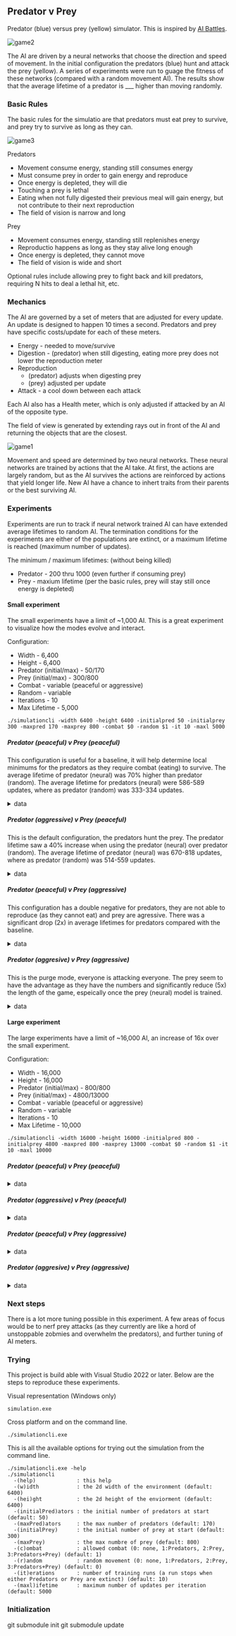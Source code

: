## Predator v Prey
Predator (blue) versus prey (yellow) simulator.  This is inspired by [AI Battles](https://www.youtube.com/watch?v=qwrp3lB-jkQ).

![game2](https://github.com/speedyjeff/prey/blob/main/media/game2.gif)

The AI are driven by a neural networks that choose the direction and speed of movement.  In the initial configuration the predators (blue) hunt and attack the prey (yellow).  A series of experiments were run to guage the fitness of these networks (compared with a random movement AI).  The results show that the average lifetime of a predator is ___ higher than moving randomly.

### Basic Rules
The basic rules for the simulatio are that predators must eat prey to survive, and prey try to survive as long as they can.

![game3](https://github.com/speedyjeff/prey/blob/main/media/game3.gif)

Predators
 * Movement consume energy, standing still consumes energy
 * Must consume prey in order to gain energy and reproduce
 * Once energy is depleted, they will die
 * Touching a prey is lethal
 * Eating when not fully digested their previous meal will gain energy, but not contribute to their next reproduction
 * The field of vision is narrow and long

Prey 
 * Movement consumes energy, standing still replenishes energy
 * Reproductio happens as long as they stay alive long enough
 * Once energy is depleted, they cannot move
 * The field of vision is wide and short

Optional rules include allowing prey to fight back and kill predators, requiring N hits to deal a lethal hit, etc.

### Mechanics
The AI are governed by a set of meters that are adjusted for every update.  An update is designed to happen 10 times a second.  Predators and prey have specific costs/update for each of these meters.

 * Energy - needed to move/survive
 * Digestion - (predator) when still digesting, eating more prey does not lower the reproduction meter
 * Reproduction
   * (predator) adjusts when digesting prey
   * (prey) adjusted per update
 * Attack - a cool down between each attack

Each AI also has a Health meter, which is only adjusted if attacked by an AI of the opposite type.

The field of view is generated by extending rays out in front of the AI and returning the objects that are the closest.

![game1](https://github.com/speedyjeff/prey/blob/main/media/game1.gif)

Movement and speed are determined by two neural networks.  These neural networks are trained by actions that the AI take.  At first, the actions are largely random, but as the AI survives the actions are reinforced by actions that yield longer life.  New AI have a chance to inhert traits from their parents or the best surviving AI.


### Experiments
Experiments are run to track if neural network trained AI can have extended average lifetimes to random AI.  The termination conditions for the experiments are either of the populations are extinct, or a maximum lifetime is reached (maximum number of updates).

The minimum / maximum lifetimes: (without being killed)
 * Predator - 200 thru 1000 (even further if consuming prey)
 * Prey - maxium lifetime (per the basic rules, prey will stay still once energy is depleted)


#### Small experiment
The small experiments have a limit of ~1,000 AI.  This is a great experiment to visualize how the modes evolve and interact.

Configuration:
 * Width - 6,400
 * Height - 6,400
 * Predator (initial/max) - 50/170
 * Prey (initial/max) - 300/800
 * Combat - variable (peaceful or aggressive)
 * Random - variable
 * Iterations - 10
 * Max Lifetime - 5,000

```
./simulationcli -width 6400 -height 6400 -initialpred 50 -initialprey 300 -maxpred 170 -maxprey 800 -combat $0 -random $1 -it 10 -maxl 5000
```

##### Predator (peaceful) v Prey (peaceful)
This configuration is useful for a baseline, it will help determine local minimums for the predators as they require combat (eating) to survive.  The average lifetime of predator (neural) was 70% higher than predator (random).  The average lifetime for predators (neural) were 586-589 updates, where as predator (random) was 333-334 updates.

<details>
<summary>data</summary>
###### Predator (neural) v Prey (neural)
Iteration | Lifetime | AlivePredators | AlivePrey | BestPredatorLifetime | BestPredatorGeneration | BestPreyLifetime | BestPreyGenertation | AvgPredatorLifetime | AvgPreyLifetime
----------|----------|----------------|-----------|----------------------|------------------------|------------------|----------------------|---------------------|----------------
0 | 673 | 0 | 800 | 672 | 0 | 1 | 0 | 421 | 0
1 | 698 | 0 | 800 | 696 | 1 | 0 | 0 | 606 | 0
2 | 675 | 0 | 800 | 672 | 2 | 0 | 0 | 589 | 0
3 | 689 | 0 | 800 | 688 | 3 | 0 | 0 | 616 | 0
4 | 680 | 0 | 800 | 680 | 4 | 0 | 0 | 560 | 0
5 | 710 | 0 | 800 | 708 | 5 | 0 | 0 | 618 | 0
6 | 671 | 0 | 800 | 669 | 6 | 0 | 0 | 626 | 0
7 | 712 | 0 | 800 | 710 | 7 | 0 | 0 | 609 | 0
8 | 676 | 0 | 800 | 676 | 8 | 1 | 0 | 611 | 0
9 | 703 | 0 | 800 | 702 | 9 | 0 | 0 | 606 | 0
###### Predator (random) v Prey (neural)
Iteration | Lifetime | AlivePredators | AlivePrey | BestPredatorLifetime | BestPredatorGeneration | BestPreyLifetime | BestPreyGenertation | AvgPredatorLifetime | AvgPreyLifetime
----------|----------|----------------|-----------|----------------------|------------------------|------------------|----------------------|---------------------|----------------
0 | 359 | 0 | 800 | 359 | 0 | 0 | 0 | 334 | 0
1 | 362 | 0 | 800 | 360 | 1 | 0 | 0 | 338 | 0
2 | 355 | 0 | 800 | 352 | 2 | 1 | 0 | 334 | 0
3 | 365 | 0 | 800 | 364 | 3 | 1 | 0 | 335 | 0
4 | 364 | 0 | 800 | 364 | 4 | 1 | 1 | 334 | 0
5 | 354 | 0 | 800 | 353 | 5 | 0 | 0 | 331 | 0
6 | 370 | 0 | 800 | 370 | 0 | 0 | 0 | 335 | 0
7 | 355 | 0 | 800 | 355 | 1 | 1 | 0 | 332 | 0
8 | 360 | 0 | 800 | 359 | 2 | 0 | 0 | 335 | 0
9 | 365 | 0 | 800 | 363 | 3 | 0 | 0 | 335 | 0
###### Predator (neural) v Prey (random)
Iteration | Lifetime | AlivePredators | AlivePrey | BestPredatorLifetime | BestPredatorGeneration | BestPreyLifetime | BestPreyGenertation | AvgPredatorLifetime | AvgPreyLifetime
----------|----------|----------------|-----------|----------------------|------------------------|------------------|----------------------|---------------------|----------------
0 | 676 | 0 | 800 | 668 | 0 | 0 | 0 | 429 | 0
1 | 674 | 0 | 800 | 674 | 1 | 0 | 0 | 614 | 0
2 | 701 | 0 | 800 | 690 | 2 | 0 | 0 | 620 | 0
3 | 699 | 0 | 800 | 692 | 3 | 0 | 0 | 613 | 0
4 | 700 | 0 | 800 | 684 | 4 | 0 | 0 | 611 | 0
5 | 700 | 0 | 800 | 694 | 5 | 0 | 0 | 609 | 0
6 | 689 | 0 | 800 | 672 | 6 | 0 | 0 | 604 | 0
7 | 687 | 0 | 800 | 686 | 7 | 0 | 0 | 601 | 0
8 | 691 | 0 | 800 | 688 | 8 | 0 | 0 | 588 | 0
9 | 706 | 0 | 800 | 696 | 9 | 1 | 0 | 604 | 0
###### Predator (random) v Prey (random)
Iteration | Lifetime | AlivePredators | AlivePrey | BestPredatorLifetime | BestPredatorGeneration | BestPreyLifetime | BestPreyGenertation | AvgPredatorLifetime | AvgPreyLifetime
----------|----------|----------------|-----------|----------------------|------------------------|------------------|----------------------|---------------------|----------------
0 | 359 | 0 | 801 | 352 | 0 | 0 | 0 | 330 | 0
1 | 387 | 0 | 800 | 372 | 1 | 1 | 0 | 334 | 0
2 | 367 | 0 | 800 | 359 | 2 | 0 | 0 | 335 | 0
3 | 361 | 0 | 800 | 352 | 3 | 0 | 0 | 334 | 0
4 | 368 | 0 | 800 | 354 | 4 | 0 | 0 | 336 | 0
5 | 371 | 0 | 800 | 363 | 5 | 1 | 0 | 333 | 0
6 | 363 | 0 | 800 | 357 | 6 | 0 | 0 | 333 | 0
7 | 381 | 0 | 800 | 372 | 0 | 0 | 0 | 335 | 0
8 | 353 | 0 | 800 | 351 | 1 | 0 | 0 | 332 | 0
9 | 369 | 0 | 800 | 356 | 2 | 0 | 0 | 335 | 0
</details>

##### Predator (aggressive) v Prey (peaceful)
This is the default configuration, the predators hunt the prey. The predator lifetime saw a 40% increase when using the predator (neural) over predator (random).  The average lifetime of predator (neural) was 670-818 updates, where as predator (random) was 514-559 updates.  

<details>
<summary>data</summary>
###### Predator (neural) v Prey (neural)
Iteration | Lifetime | AlivePredators | AlivePrey | BestPredatorLifetime | BestPredatorGeneration | BestPreyLifetime | BestPreyGenertation | AvgPredatorLifetime | AvgPreyLifetime
----------|----------|----------------|-----------|----------------------|------------------------|------------------|----------------------|---------------------|----------------
0 | 5000 | 170 | 800 | 2490 | 5 | 3288 | 2 | 396 | 238
1 | 5000 | 170 | 800 | 1912 | 11 | 4495 | 3 | 651 | 560
2 | 4086 | 0 | 800 | 1674 | 12 | 3363 | 5 | 841 | 610
3 | 4221 | 0 | 800 | 1689 | 14 | 3335 | 7 | 855 | 519
4 | 4597 | 0 | 800 | 1681 | 17 | 3956 | 8 | 842 | 826
5 | 5000 | 170 | 799 | 1788 | 18 | 3899 | 9 | 469 | 302
6 | 5000 | 166 | 800 | 2004 | 25 | 4306 | 11 | 486 | 383
7 | 3905 | 0 | 800 | 1414 | 26 | 3705 | 13 | 774 | 431
8 | 4235 | 0 | 800 | 1614 | 27 | 3211 | 14 | 860 | 585
9 | 5000 | 166 | 801 | 1551 | 8 | 4068 | 15 | 535 | 339
###### Predator (random) v Prey (neural)
Iteration | Lifetime | AlivePredators | AlivePrey | BestPredatorLifetime | BestPredatorGeneration | BestPreyLifetime | BestPreyGenertation | AvgPredatorLifetime | AvgPreyLifetime
----------|----------|----------------|-----------|----------------------|------------------------|------------------|----------------------|---------------------|----------------
0 | 5000 | 170 | 797 | 2020 | 5 | 2542 | 9 | 545 | 251
1 | 5001 | 157 | 800 | 2302 | 10 | 2648 | 12 | 518 | 243
2 | 5001 | 169 | 790 | 2038 | 14 | 3212 | 6 | 512 | 247
3 | 5000 | 166 | 799 | 2305 | 23 | 3939 | 9 | 511 | 270
4 | 5000 | 169 | 800 | 2013 | 32 | 3409 | 11 | 512 | 259
5 | 5000 | 170 | 794 | 1608 | 39 | 3469 | 19 | 516 | 269
6 | 5000 | 170 | 797 | 1638 | 47 | 3365 | 23 | 494 | 283
7 | 5000 | 169 | 800 | 1904 | 54 | 3145 | 25 | 545 | 260
8 | 5001 | 168 | 799 | 1786 | 64 | 2932 | 26 | 492 | 285
9 | 5000 | 169 | 799 | 1762 | 72 | 3610 | 27 | 499 | 273
###### Predator (neural) v Prey (random)
Iteration | Lifetime | AlivePredators | AlivePrey | BestPredatorLifetime | BestPredatorGeneration | BestPreyLifetime | BestPreyGenertation | AvgPredatorLifetime | AvgPreyLifetime
----------|----------|----------------|-----------|----------------------|------------------------|------------------|----------------------|---------------------|----------------
0 | 5002 | 169 | 800 | 2278 | 1 | 4386 | 1 | 675 | 414
1 | 5000 | 170 | 800 | 1688 | 4 | 3116 | 7 | 630 | 321
2 | 5000 | 170 | 800 | 2314 | 8 | 3541 | 11 | 726 | 353
3 | 5003 | 170 | 800 | 2645 | 9 | 4481 | 1 | 943 | 542
4 | 5004 | 170 | 801 | 2337 | 13 | 4445 | 0 | 769 | 436
5 | 5001 | 169 | 799 | 2788 | 18 | 4267 | 4 | 919 | 519
6 | 5002 | 170 | 800 | 3136 | 19 | 4011 | 6 | 904 | 528
7 | 5005 | 167 | 800 | 3101 | 21 | 4517 | 10 | 922 | 522
8 | 5008 | 168 | 800 | 2834 | 23 | 4394 | 15 | 958 | 526
9 | 5002 | 168 | 799 | 2625 | 26 | 4093 | 18 | 740 | 336
###### Predator (random) v Prey (random)
Iteration | Lifetime | AlivePredators | AlivePrey | BestPredatorLifetime | BestPredatorGeneration | BestPreyLifetime | BestPreyGenertation | AvgPredatorLifetime | AvgPreyLifetime
----------|----------|----------------|-----------|----------------------|------------------------|------------------|----------------------|---------------------|----------------
0 | 5007 | 169 | 800 | 2371 | 3 | 2679 | 6 | 546 | 270
1 | 5005 | 170 | 797 | 2218 | 10 | 3076 | 9 | 534 | 273
2 | 5001 | 169 | 800 | 2279 | 11 | 3016 | 5 | 545 | 269
3 | 5001 | 170 | 800 | 2168 | 18 | 2712 | 7 | 562 | 263
4 | 5002 | 169 | 797 | 1927 | 23 | 3127 | 13 | 577 | 259
5 | 5000 | 170 | 800 | 1765 | 26 | 3090 | 20 | 557 | 272
6 | 5004 | 170 | 801 | 1996 | 27 | 2644 | 24 | 579 | 265
7 | 5002 | 169 | 797 | 2214 | 28 | 2904 | 0 | 549 | 274
8 | 5006 | 167 | 798 | 2096 | 31 | 2574 | 5 | 566 | 264
9 | 5000 | 170 | 799 | 2074 | 7 | 3229 | 8 | 583 | 256
</details>

##### Predator (peaceful) v Prey (aggressive)
This configuration has a double negative for predators, they are not able to reproduce (as they cannot eat) and prey are agressive.  There was a significant drop (2x) in average lifetimes for predators compared with the baseline.

<details>
<summary>data</summary>
###### Predator (neural) v Prey (neural)
Iteration | Lifetime | AlivePredators | AlivePrey | BestPredatorLifetime | BestPredatorGeneration | BestPreyLifetime | BestPreyGenertation | AvgPredatorLifetime | AvgPreyLifetime
----------|----------|----------------|-----------|----------------------|------------------------|------------------|----------------------|---------------------|----------------
0 | 486 | 0 | 800 | 486 | 0 | 1 | 0 | 211 | 0
1 | 461 | 0 | 800 | 461 | 1 | 0 | 0 | 138 | 0
2 | 649 | 0 | 800 | 648 | 2 | 0 | 0 | 209 | 0
3 | 676 | 0 | 800 | 676 | 3 | 0 | 0 | 235 | 0
4 | 512 | 0 | 800 | 512 | 4 | 1 | 0 | 192 | 0
5 | 698 | 0 | 800 | 698 | 5 | 0 | 0 | 317 | 0
6 | 642 | 0 | 800 | 642 | 6 | 0 | 0 | 199 | 0
7 | 652 | 0 | 800 | 652 | 7 | 0 | 0 | 182 | 0
8 | 439 | 0 | 800 | 438 | 8 | 0 | 0 | 146 | 0
9 | 666 | 0 | 800 | 666 | 9 | 0 | 0 | 193 | 0
###### Predator (random) v Prey (neural)
Iteration | Lifetime | AlivePredators | AlivePrey | BestPredatorLifetime | BestPredatorGeneration | BestPreyLifetime | BestPreyGenertation | AvgPredatorLifetime | AvgPreyLifetime
----------|----------|----------------|-----------|----------------------|------------------------|------------------|----------------------|---------------------|----------------
0 | 347 | 0 | 800 | 346 | 0 | 0 | 0 | 171 | 0
1 | 351 | 0 | 800 | 350 | 1 | 1 | 0 | 184 | 0
2 | 358 | 0 | 800 | 358 | 2 | 0 | 0 | 231 | 0
3 | 342 | 0 | 801 | 342 | 3 | 0 | 0 | 182 | 0
4 | 362 | 0 | 800 | 361 | 4 | 0 | 0 | 186 | 0
5 | 347 | 0 | 800 | 347 | 5 | 0 | 0 | 180 | 0
6 | 347 | 0 | 800 | 346 | 6 | 0 | 0 | 177 | 0
7 | 342 | 0 | 800 | 342 | 7 | 0 | 0 | 155 | 0
8 | 340 | 0 | 800 | 340 | 8 | 0 | 0 | 189 | 0
9 | 336 | 0 | 800 | 335 | 9 | 0 | 0 | 166 | 0
###### Predator (neural) v Prey (random)
Iteration | Lifetime | AlivePredators | AlivePrey | BestPredatorLifetime | BestPredatorGeneration | BestPreyLifetime | BestPreyGenertation | AvgPredatorLifetime | AvgPreyLifetime
----------|----------|----------------|-----------|----------------------|------------------------|------------------|----------------------|---------------------|----------------
0 | 380 | 0 | 800 | 376 | 0 | 0 | 0 | 161 | 0
1 | 310 | 0 | 801 | 308 | 1 | 1 | 2 | 143 | 0
2 | 612 | 0 | 800 | 604 | 2 | 0 | 0 | 177 | 0
3 | 413 | 0 | 800 | 406 | 3 | 1 | 2 | 144 | 0
4 | 521 | 0 | 800 | 519 | 4 | 1 | 3 | 174 | 0
5 | 395 | 0 | 800 | 394 | 5 | 0 | 0 | 170 | 0
6 | 692 | 0 | 800 | 691 | 6 | 2 | 2 | 172 | 0
7 | 607 | 0 | 800 | 602 | 0 | 1 | 3 | 165 | 0
8 | 523 | 0 | 800 | 514 | 1 | 0 | 0 | 182 | 0
9 | 540 | 0 | 800 | 539 | 2 | 0 | 0 | 151 | 0
###### Predator (random) v Prey (random)
Iteration | Lifetime | AlivePredators | AlivePrey | BestPredatorLifetime | BestPredatorGeneration | BestPreyLifetime | BestPreyGenertation | AvgPredatorLifetime | AvgPreyLifetime
----------|----------|----------------|-----------|----------------------|------------------------|------------------|----------------------|---------------------|----------------
0 | 341 | 0 | 800 | 337 | 0 | 1 | 2 | 150 | 0
1 | 349 | 0 | 800 | 344 | 1 | 0 | 0 | 183 | 0
2 | 353 | 0 | 800 | 348 | 2 | 0 | 0 | 181 | 0
3 | 327 | 0 | 800 | 322 | 3 | 0 | 0 | 172 | 0
4 | 352 | 0 | 800 | 345 | 4 | 0 | 0 | 162 | 0
5 | 322 | 0 | 800 | 320 | 5 | 0 | 0 | 144 | 0
6 | 349 | 0 | 800 | 339 | 6 | 1 | 0 | 176 | 0
7 | 354 | 0 | 800 | 349 | 7 | 0 | 0 | 185 | 0
8 | 336 | 0 | 800 | 331 | 8 | 0 | 0 | 165 | 0
9 | 335 | 0 | 800 | 331 | 9 | 0 | 0 | 177 | 0
</details>

##### Predator (aggresive) v Prey (aggressive)
This is the purge mode, everyone is attacking everyone.  The prey seem to have the advantage as they have the numbers and significantly reduce (5x) the length of the game, espeically once the prey (neural) model is trained.

<details>
<summary>data</summary>
###### Predator (neural) v Prey (neural)
Iteration | Lifetime | AlivePredators | AlivePrey | BestPredatorLifetime | BestPredatorGeneration | BestPreyLifetime | BestPreyGenertation | AvgPredatorLifetime | AvgPreyLifetime
----------|----------|----------------|-----------|----------------------|------------------------|------------------|----------------------|---------------------|----------------
0 | 4543 | 0 | 800 | 809 | 2 | 4199 | 0 | 298 | 1618
1 | 5001 | 10 | 800 | 1055 | 16 | 4037 | 1 | 315 | 445
2 | 3621 | 0 | 800 | 1289 | 17 | 2737 | 1 | 336 | 416
3 | 913 | 0 | 800 | 486 | 18 | 865 | 2 | 172 | 169
4 | 649 | 0 | 800 | 648 | 0 | 331 | 3 | 193 | 105
5 | 717 | 0 | 800 | 716 | 1 | 517 | 4 | 260 | 102
6 | 726 | 0 | 800 | 726 | 2 | 408 | 5 | 240 | 88
7 | 729 | 0 | 800 | 729 | 3 | 345 | 7 | 254 | 81
8 | 770 | 0 | 800 | 770 | 0 | 326 | 8 | 248 | 98
9 | 702 | 0 | 800 | 702 | 1 | 470 | 10 | 227 | 104
###### Predator (random) v Prey (neural)
Iteration | Lifetime | AlivePredators | AlivePrey | BestPredatorLifetime | BestPredatorGeneration | BestPreyLifetime | BestPreyGenertation | AvgPredatorLifetime | AvgPreyLifetime
----------|----------|----------------|-----------|----------------------|------------------------|------------------|----------------------|---------------------|----------------
0 | 4448 | 0 | 800 | 560 | 11 | 4127 | 0 | 284 | 1102
1 | 5000 | 48 | 800 | 912 | 32 | 3960 | 3 | 344 | 615
2 | 5000 | 14 | 800 | 794 | 38 | 3801 | 6 | 324 | 562
3 | 5000 | 17 | 800 | 822 | 56 | 4656 | 8 | 348 | 816
4 | 5000 | 100 | 800 | 800 | 60 | 4757 | 1 | 322 | 665
5 | 847 | 0 | 800 | 510 | 61 | 694 | 3 | 204 | 202
6 | 1772 | 0 | 800 | 422 | 65 | 1428 | 4 | 197 | 202
7 | 519 | 0 | 800 | 436 | 66 | 482 | 0 | 198 | 118
8 | 681 | 0 | 800 | 427 | 67 | 594 | 1 | 209 | 90
9 | 829 | 0 | 800 | 416 | 0 | 722 | 3 | 176 | 232
###### Predator (neural) v Prey (random)
Iteration | Lifetime | AlivePredators | AlivePrey | BestPredatorLifetime | BestPredatorGeneration | BestPreyLifetime | BestPreyGenertation | AvgPredatorLifetime | AvgPreyLifetime
----------|----------|----------------|-----------|----------------------|------------------------|------------------|----------------------|---------------------|----------------
0 | 5000 | 29 | 800 | 549 | 4 | 4977 | 0 | 203 | 1577
1 | 720 | 0 | 800 | 480 | 5 | 669 | 1 | 193 | 188
2 | 713 | 0 | 801 | 475 | 6 | 596 | 2 | 205 | 183
3 | 847 | 0 | 801 | 430 | 7 | 653 | 4 | 200 | 149
4 | 730 | 0 | 800 | 438 | 8 | 572 | 6 | 231 | 162
5 | 661 | 0 | 800 | 448 | 9 | 470 | 7 | 221 | 137
6 | 538 | 0 | 800 | 468 | 0 | 435 | 8 | 195 | 135
7 | 780 | 0 | 800 | 465 | 2 | 704 | 0 | 235 | 183
8 | 1837 | 0 | 802 | 436 | 3 | 1816 | 1 | 211 | 495
9 | 866 | 0 | 800 | 406 | 4 | 591 | 3 | 233 | 181
###### Predator (random) v Prey (random)
Iteration | Lifetime | AlivePredators | AlivePrey | BestPredatorLifetime | BestPredatorGeneration | BestPreyLifetime | BestPreyGenertation | AvgPredatorLifetime | AvgPreyLifetime
----------|----------|----------------|-----------|----------------------|------------------------|------------------|----------------------|---------------------|----------------
0 | 1019 | 0 | 800 | 457 | 1 | 869 | 1 | 216 | 155
1 | 2039 | 0 | 800 | 508 | 6 | 1895 | 2 | 222 | 395
2 | 875 | 0 | 800 | 472 | 7 | 697 | 4 | 231 | 184
3 | 1221 | 0 | 800 | 420 | 8 | 1114 | 5 | 214 | 252
4 | 1680 | 0 | 800 | 526 | 12 | 1463 | 0 | 233 | 219
5 | 930 | 0 | 800 | 401 | 0 | 870 | 0 | 221 | 166
6 | 635 | 0 | 800 | 432 | 1 | 598 | 1 | 228 | 147
7 | 1778 | 0 | 800 | 467 | 2 | 1558 | 3 | 220 | 363
8 | 526 | 0 | 800 | 471 | 4 | 394 | 5 | 224 | 136
9 | 1238 | 0 | 800 | 508 | 0 | 1046 | 6 | 245 | 233
</details>



#### Large experiment
The large experiments have a limit of ~16,000 AI, an increase of 16x over the small experiment.

Configuration:
 * Width - 16,000
 * Height - 16,000
 * Predator (initial/max) - 800/800
 * Prey (initial/max) - 4800/13000
 * Combat - variable (peaceful or aggressive)
 * Random - variable
 * Iterations - 10
 * Max Lifetime - 10,000

```
./simulationcli -width 16000 -height 16000 -initialpred 800 -initialprey 4800 -maxpred 800 -maxprey 13000 -combat $0 -random $1 -it 10 -maxl 10000 
```






##### Predator (peaceful) v Prey (peaceful)
<details>
<summary>data</summary>
###### Predator (neural) v Prey (neural)
###### Predator (random) v Prey (neural)
###### Predator (neural) v Prey (random)
###### Predator (random) v Prey (random)
</details>

##### Predator (aggressive) v Prey (peaceful)
<details>
<summary>data</summary>
###### Predator (neural) v Prey (neural)
###### Predator (random) v Prey (neural)
###### Predator (neural) v Prey (random)
###### Predator (random) v Prey (random)
</details>

##### Predator (peaceful) v Prey (aggressive)
<details>
<summary>data</summary>
###### Predator (neural) v Prey (neural)
###### Predator (random) v Prey (neural)
###### Predator (neural) v Prey (random)
###### Predator (random) v Prey (random)
</details>

##### Predator (aggresive) v Prey (aggressive)
<details>
<summary>data</summary>
###### Predator (neural) v Prey (neural)
###### Predator (random) v Prey (neural)
###### Predator (neural) v Prey (random)
###### Predator (random) v Prey (random)
</details>



### Next steps
There is a lot more tuning possible in this experiment.  A few areas of focus would be to nerf prey attacks (as they currently are like a hord of unstoppable zobmies and overwhelm the predators), and further tuning of AI meters.

### Trying
This project is build able with Visual Studio 2022 or later.  Below are the steps to reproduce these experiments.

Visual representation (Windows only)
```
simulation.exe
```

Cross platform and on the command line.
```
./simulationcli.exe
```

This is all the available options for trying out the simulation from the command line.
```
./simulationcli.exe -help
./simulationcli
  -(help)             : this help
  -(w)idth            : the 2d width of the environment (default: 6400)
  -(hei)ght           : the 2d height of the enviorment (default: 6400)
  -(initialPred)ators : the initial number of predators at start (default: 50)
  -(maxPred)ators     : the max number of predators (default: 170)
  -(initialPrey)      : the initial number of prey at start (default: 300)
  -(maxPrey)          : the max numbre of prey (default: 800)
  -(c)ombat           : allowed combat (0: none, 1:Predators, 2:Prey, 3:Predators+Prey) (default: 1)
  -(r)andom           : random movement (0: none, 1:Predators, 2:Prey, 3:Predators+Prey) (default: 0)
  -(it)erations       : number of training runs (a run stops when either Predators or Prey are extinct) (default: 10)
  -(maxl)ifetime      : maximum number of updates per iteration (default: 5000
```

### Initialization
git submodule init
git submodule update

